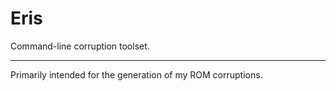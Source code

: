 # Eris
Command-line corruption toolset.

---

Primarily intended for the generation of my ROM corruptions.